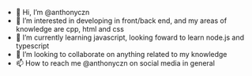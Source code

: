 - 👋 Hi, I’m @anthonyczn
- 👀 I’m interested in developing in front/back end, and my areas of knowledge are cpp, html and css
- 🌱 I’m currently learning javascript, looking foward to learn node.js and typescript
- 💞️ I’m looking to collaborate on anything related to my knowledge
- 📫 How to reach me @anthonyczn on social media in general

<!---
anthonyczn/anthonyczn is a ✨ special ✨ repository because its `README.md` (this file) appears on your GitHub profile.
You can click the Preview link to take a look at your changes.
--->

